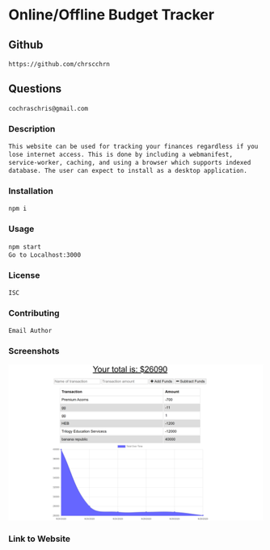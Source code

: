 # Online/Offline Budget Tracker

    
## Github
    https://github.com/chrscchrn

## Questions
    cochraschris@gmail.com

### Description
    This website can be used for tracking your finances regardless if you lose internet access. This is done by including a webmanifest, service-worker, caching, and using a browser which supports indexed database. The user can expect to install as a desktop application.

### Installation
    npm i

### Usage
    npm start
    Go to Localhost:3000

### License
    ISC

### Contributing
    Email Author

### Screenshots
<img src="./Screenshot/sc.png">

### Link to Website
       
